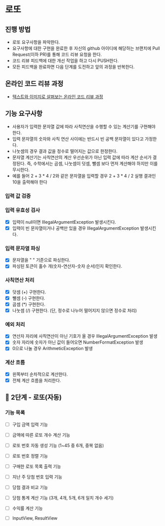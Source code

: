 # 로또

## 진행 방법

* 로또 요구사항을 파악한다.
* 요구사항에 대한 구현을 완료한 후 자신의 github 아이디에 해당하는 브랜치에 Pull Request(이하 PR)를 통해 코드 리뷰 요청을 한다.
* 코드 리뷰 피드백에 대한 개선 작업을 하고 다시 PUSH한다.
* 모든 피드백을 완료하면 다음 단계를 도전하고 앞의 과정을 반복한다.

## 온라인 코드 리뷰 과정

* [텍스트와 이미지로 살펴보는 온라인 코드 리뷰 과정](https://github.com/next-step/nextstep-docs/tree/master/codereview)

## 기능 요구사항

- 사용자가 입력한 문자열 값에 따라 사칙연산을 수행할 수 있는 계산기를 구현해야 한다.
- 입력 문자열의 숫자와 사칙 연산 사이에는 반드시 빈 공백 문자열이 있다고 가정한다.
- 나눗셈의 경우 결과 값을 정수로 떨어지는 값으로 한정한다.
- 문자열 계산기는 사칙연산의 계산 우선순위가 아닌 입력 값에 따라 계산 순서가 결정된다. 즉, 수학에서는 곱셈, 나눗셈이 덧셈, 뺄셈 보다 먼저 계산해야 하지만 이를 무시한다.
- 예를 들어 2 + 3 * 4 / 2와 같은 문자열을 입력할 경우 2 + 3 * 4 / 2 실행 결과인 10을 출력해야 한다

### 입력 값 검증

### 입력 유효성 검사

- [x] 입력이 null이면 IllegalArgumentException 발생시킨다.
- [x] 입력이 빈 문자열이거나 공백만 있을 경우 IllegalArgumentException 발생시킨다.

### 입력 문자열 파싱

- [x] 문자열을 " " 기준으로 파싱한다.
- [x] 파싱된 토큰이 홀수 개(숫자-연산자-숫자 순서)인지 확인한다.

### 사칙연산 처리

- [x] 덧셈 (+) 구현한다.
- [x] 뺄셈 (-) 구현한다.
- [x] 곱셈 (*) 구현한다.
- [x] 나눗셈 (/) 구현한다. (단, 정수로 나누어 떨어지지 않으면 정수로 처리)

### 예외 처리

- [x] 연산자 자리에 사칙연산이 아닌 기호가 올 경우 IllegalArgumentException 발생
- [x] 숫자 자리에 숫자가 아닌 값이 들어오면 NumberFormatException 발생
- [x] 0으로 나눌 경우 ArithmeticException 발생

### 계산 흐름

- [x] 왼쪽부터 순차적으로 계산한다.
- [x] 전체 계산 흐름을 처리한다.

## 🚀 2단계 - 로또(자동)

### 기능 목록 
- [ ] 구입 금액 입력 기능

- [ ] 금액에 따른 로또 개수 계산 기능

- [ ] 로또 번호 자동 생성 기능 (1~45 중 6개, 중복 없음)

- [ ] 로또 번호 정렬 기능

- [ ] 구매한 로또 목록 출력 기능

- [ ] 지난 주 당첨 번호 입력 기능

- [ ] 당첨 결과 비교 기능

- [ ] 당첨 통계 계산 기능 (3개, 4개, 5개, 6개 일치 개수 세기)

- [ ] 수익률 계산 기능

- [ ] InputView, ResultView 

